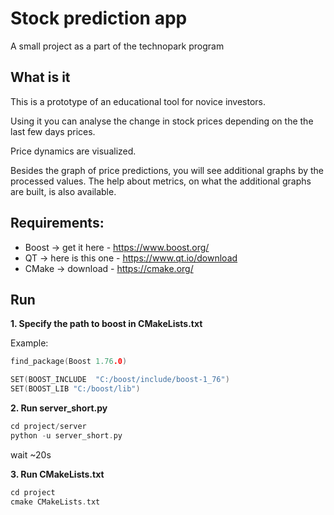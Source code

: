 # Stock prediction app
A small project as a part of the technopark program

## What is it
This is a prototype of an educational tool for novice investors.

Using it you can analyse the change in stock prices depending on the the last few days prices.

Price dynamics are visualized.

Besides the graph of price predictions, you will see additional graphs by the processed values. The help about metrics, on what the additional graphs are built, is also available.

## Requirements:
* Boost -> get it here - https://www.boost.org/
* QT    -> here is this one - https://www.qt.io/download
* CMake  -> download - https://cmake.org/

## Run
**1. Specify the path to boost in CMakeLists.txt**

Example:
```C++
find_package(Boost 1.76.0)

SET(BOOST_INCLUDE  "C:/boost/include/boost-1_76")
SET(BOOST_LIB "C:/boost/lib")
```

**2. Run server_short.py**
```C++
cd project/server
python -u server_short.py
```
wait ~20s

**3. Run CMakeLists.txt**
```C++
cd project
cmake CMakeLists.txt
```
